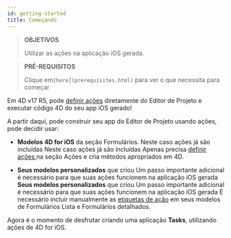 ```yaml
---
id: getting-started
title: Começando
---
```


> **OBJETIVOS**
> 
> Utilizar as ações na aplicação iOS gerada.


> **PRÉ-REQUISITOS**
> 
> Clique em`[here](prerequisites.html)` para ver o que necessita para  começar

Em 4D v17 R5, pode [definir ações](define-first-action.md) diretamente do Editor de Projeto e executar código 4D do seu app iOS gerado!

A partir daqui, pode construir seu app do Editor de Projeto usando ações, pode decidir usar:

* **Modelos 4D for iOS** da seção Formulários. Neste caso ações já são incluídas Neste caso ações já são incluídas Apenas precisa [definir ações ](define-first-action.md) na seção Ações e cria métodos apropriados em 4D.

* **Seus modelos personalizados** que criou Um passo importante adicional é necessário para que suas ações funcionem na aplicação iOS gerada **Seus modelos personalizados** que criou Um passo importante adicional é necessário para que suas ações funcionem na aplicação iOS gerada É necessário incluir manualmente as [etiquetas de ação](adding-actions-template.md) em seus modelos de Formulários Lista e Formulários detalhados.

Agora é o momento de desfrutar criando uma aplicação **Tasks**, utilizando ações de 4D for iOS.